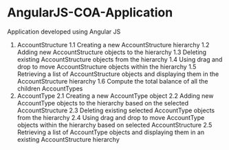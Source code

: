 # AngularJS-COA-Application

Application developed using Angular JS 
1. AccountStructure 
	1.1 Creating a new AccountStructure hierarchy 
	1.2 Adding new AccountStructure objects to the hierarchy 
	1.3 Deleting existing AccountStructure objects from the hierarchy 
	1.4 Using drag and drop to move AccountStructure objects within the hierarchy 
	1.5 Retrieving a list of AccountStructure objects and displaying them in the AccountStructure hierarchy 
	1.6 Compute the total balance of all the children AccountTypes 
2. AccountType 
	2.1 Creating a new AccountType object 
	2.2 Adding new AccountType objects to the hierarchy based on the selected AccountStructure
	2.3 Deleting existing selected AccountType objects from the hierarchy 
	2.4 Using drag and drop to move AccountType objects within the hierarchy based on selected AccountStructure 
  2.5 Retrieving a list of AccountType objects and displaying them in an existing AccountStructure hierarchy

